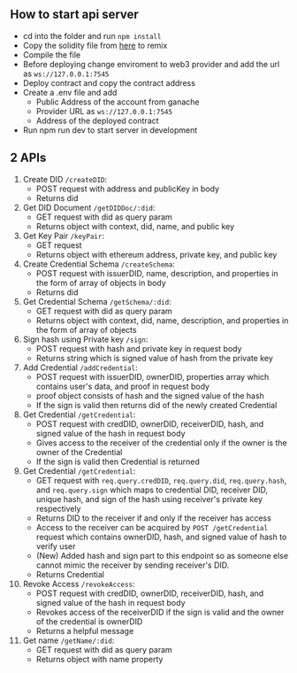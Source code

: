 ## How to start api server

-   cd into the folder and run `npm install`
-   Copy the solidity file from
    [here](https://github.com/BTechProject2022/Solidity/blob/main/Credential.sol)
    to remix
-   Compile the file
-   Before deploying change enviroment to web3 provider and add the url as
    `ws://127.0.0.1:7545`
-   Deploy contract and copy the contract address
-   Create a .env file and add
    -   Public Address of the account from ganache
    -   Provider URL as `ws://127.0.0.1:7545`
    -   Address of the deployed contract
-   Run npm run dev to start server in development

## 2 APIs

1. Create DID `/createDID`:
    - POST request with address and publicKey in body
    - Returns did
2. Get DID Document `/getDIDDoc/:did`:
    - GET request with did as query param
    - Returns object with context, did, name, and public key
3. Get Key Pair `/keyPair`:
    - GET request
    - Returns object with ethereum address, private key, and public key
4. Create Credential Schema `/createSchema`:
    - POST request with issuerDID, name, description, and properties in the form
      of array of objects in body
    - Returns did
5. Get Credential Schema `/getSchema/:did`:
    - GET request with did as query param
    - Returns object with context, did, name, description, and properties in the
      form of array of objects
6. Sign hash using Private key `/sign`:
    - POST request with hash and private key in request body
    - Returns string which is signed value of hash from the private key
7. Add Credential `/addCredential`:
    - POST request with issuerDID, ownerDID, properties array which contains
      user's data, and proof in request body
    - proof object consists of hash and the signed value of the hash
    - If the sign is valid then returns did of the newly created Credential
8. Get Credential `/getCredential`:
    - POST request with credDID, ownerDID, receiverDID, hash, and signed value
      of the hash in request body
    - Gives access to the receiver of the credential only if the owner is the
      owner of the Credential
    - If the sign is valid then Credential is returned
9. Get Credential `/getCredential`:
    - GET request with `req.query.credDID`, `req.query.did`, `req.query.hash`,
      and `req.query.sign` which maps to credential DID, receiver DID, unique
      hash, and sign of the hash using receiver's private key respectively
    - Returns DID to the receiver if and only if the receiver has access
    - Access to the receiver can be acquired by `POST /getCredential` request
      which contains ownerDID, hash, and signed value of hash to verify user
    - (New) Added hash and sign part to this endpoint so as someone else cannot
      mimic the receiver by sending receiver's DID.
    - Returns Credential
10. Revoke Access `/revokeAccess`:
    - POST request with credDID, ownerDID, receiverDID, hash, and signed value
      of the hash in request body
    - Revokes access of the receiverDID if the sign is valid and the owner of
      the credential is ownerDID
    - Returns a helpful message
11. Get name `/getName/:did`:
    - GET request with did as query param
    - Returns object with name property
